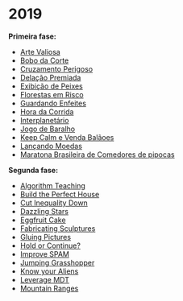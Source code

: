 # 2019
**Primeira fase:**
- [Arte Valiosa]()
- [Bobo da Corte]()
- [Cruzamento Perigoso]()
- [Delação Premiada]()
- [Exibição de Peixes]()
- [Florestas em Risco]()
- [Guardando Enfeites]()
- [Hora da Corrida]()
- [Interplanetário]()
- [Jogo de Baralho]()
- [Keep Calm e Venda Balãoes]()
- [Lançando Moedas]()
- [Maratona Brasileira de Comedores de pipocas]()

**Segunda fase:**
- [Algorithm Teaching]()
- [Build the Perfect House]()
- [Cut Inequality Down]()
- [Dazzling Stars]()
- [Eggfruit Cake]()
- [Fabricating Sculptures]()
- [Gluing Pictures]()
- [Hold or Continue?]()
- [Improve SPAM]()
- [Jumping Grasshopper]()
- [Know your Aliens]()
- [Leverage MDT]()
- [Mountain Ranges]()